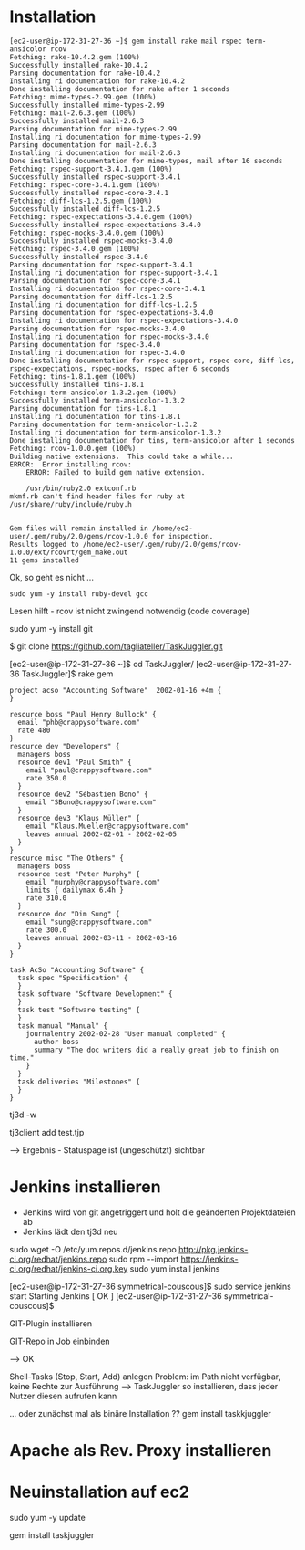 # Installation

```console
[ec2-user@ip-172-31-27-36 ~]$ gem install rake mail rspec term-ansicolor rcov
Fetching: rake-10.4.2.gem (100%)
Successfully installed rake-10.4.2
Parsing documentation for rake-10.4.2
Installing ri documentation for rake-10.4.2
Done installing documentation for rake after 1 seconds
Fetching: mime-types-2.99.gem (100%)
Successfully installed mime-types-2.99
Fetching: mail-2.6.3.gem (100%)
Successfully installed mail-2.6.3
Parsing documentation for mime-types-2.99
Installing ri documentation for mime-types-2.99
Parsing documentation for mail-2.6.3
Installing ri documentation for mail-2.6.3
Done installing documentation for mime-types, mail after 16 seconds
Fetching: rspec-support-3.4.1.gem (100%)
Successfully installed rspec-support-3.4.1
Fetching: rspec-core-3.4.1.gem (100%)
Successfully installed rspec-core-3.4.1
Fetching: diff-lcs-1.2.5.gem (100%)
Successfully installed diff-lcs-1.2.5
Fetching: rspec-expectations-3.4.0.gem (100%)
Successfully installed rspec-expectations-3.4.0
Fetching: rspec-mocks-3.4.0.gem (100%)
Successfully installed rspec-mocks-3.4.0
Fetching: rspec-3.4.0.gem (100%)
Successfully installed rspec-3.4.0
Parsing documentation for rspec-support-3.4.1
Installing ri documentation for rspec-support-3.4.1
Parsing documentation for rspec-core-3.4.1
Installing ri documentation for rspec-core-3.4.1
Parsing documentation for diff-lcs-1.2.5
Installing ri documentation for diff-lcs-1.2.5
Parsing documentation for rspec-expectations-3.4.0
Installing ri documentation for rspec-expectations-3.4.0
Parsing documentation for rspec-mocks-3.4.0
Installing ri documentation for rspec-mocks-3.4.0
Parsing documentation for rspec-3.4.0
Installing ri documentation for rspec-3.4.0
Done installing documentation for rspec-support, rspec-core, diff-lcs, rspec-expectations, rspec-mocks, rspec after 6 seconds
Fetching: tins-1.8.1.gem (100%)
Successfully installed tins-1.8.1
Fetching: term-ansicolor-1.3.2.gem (100%)
Successfully installed term-ansicolor-1.3.2
Parsing documentation for tins-1.8.1
Installing ri documentation for tins-1.8.1
Parsing documentation for term-ansicolor-1.3.2
Installing ri documentation for term-ansicolor-1.3.2
Done installing documentation for tins, term-ansicolor after 1 seconds
Fetching: rcov-1.0.0.gem (100%)
Building native extensions.  This could take a while...
ERROR:  Error installing rcov:
	ERROR: Failed to build gem native extension.

    /usr/bin/ruby2.0 extconf.rb
mkmf.rb can't find header files for ruby at /usr/share/ruby/include/ruby.h


Gem files will remain installed in /home/ec2-user/.gem/ruby/2.0/gems/rcov-1.0.0 for inspection.
Results logged to /home/ec2-user/.gem/ruby/2.0/gems/rcov-1.0.0/ext/rcovrt/gem_make.out
11 gems installed
```

Ok, so geht es nicht ...

```console
sudo yum -y install ruby-devel gcc
```

Lesen hilft - rcov ist nicht zwingend notwendig (code coverage)

sudo yum -y install git


$ git clone https://github.com/tagliateller/TaskJuggler.git

[ec2-user@ip-172-31-27-36 ~]$ cd TaskJuggler/
[ec2-user@ip-172-31-27-36 TaskJuggler]$ rake gem

```
project acso "Accounting Software"  2002-01-16 +4m {
}

resource boss "Paul Henry Bullock" {
  email "phb@crappysoftware.com"
  rate 480
}
resource dev "Developers" {
  managers boss
  resource dev1 "Paul Smith" {
    email "paul@crappysoftware.com"
    rate 350.0
  }
  resource dev2 "Sébastien Bono" {
    email "SBono@crappysoftware.com"
  }
  resource dev3 "Klaus Müller" {
    email "Klaus.Mueller@crappysoftware.com"
    leaves annual 2002-02-01 - 2002-02-05
  }
}
resource misc "The Others" {
  managers boss
  resource test "Peter Murphy" {
    email "murphy@crappysoftware.com"
    limits { dailymax 6.4h }
    rate 310.0
  }
  resource doc "Dim Sung" {
    email "sung@crappysoftware.com"
    rate 300.0
    leaves annual 2002-03-11 - 2002-03-16
  }
}

task AcSo "Accounting Software" {
  task spec "Specification" {
  }
  task software "Software Development" {
  }
  task test "Software testing" {
  }
  task manual "Manual" {
    journalentry 2002-02-28 "User manual completed" {
      author boss
      summary "The doc writers did a really great job to finish on time."
    }
  }
  task deliveries "Milestones" {
  }
}
```

tj3d -w

tj3client add test.tjp

--> Ergebnis - Statuspage ist (ungeschützt) sichtbar

# Jenkins installieren

* Jenkins wird von git angetriggert und holt die geänderten Projektdateien ab
* Jenkins lädt den tj3d neu

sudo wget -O /etc/yum.repos.d/jenkins.repo http://pkg.jenkins-ci.org/redhat/jenkins.repo
sudo rpm --import https://jenkins-ci.org/redhat/jenkins-ci.org.key
sudo yum install jenkins

[ec2-user@ip-172-31-27-36 symmetrical-couscous]$ sudo service jenkins start
Starting Jenkins                                           [  OK  ]
[ec2-user@ip-172-31-27-36 symmetrical-couscous]$ 


GIT-Plugin installieren

GIT-Repo in Job einbinden

--> OK

Shell-Tasks (Stop, Start, Add) anlegen
Problem: im Path nicht verfügbar, keine Rechte zur Ausführung
--> TaskJuggler so installieren, dass jeder Nutzer diesen aufrufen kann

... oder zunächst mal als binäre Installation ?? gem install taskkjuggler

# Apache als Rev. Proxy installieren


# Neuinstallation auf ec2

sudo yum -y update

gem install taskjuggler


